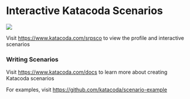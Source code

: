 # Interactive Katacoda Scenarios

[![](http://shields.katacoda.com/katacoda/srpsco/count.svg)](https://www.katacoda.com/srpsco "Get your profile on Katacoda.com")

Visit https://www.katacoda.com/srpsco to view the profile and interactive scenarios

### Writing Scenarios
Visit https://www.katacoda.com/docs to learn more about creating Katacoda scenarios

For examples, visit https://github.com/katacoda/scenario-example
